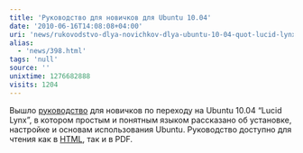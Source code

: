 ```yaml
---
title: 'Руководство для новичков для Ubuntu 10.04'
date: '2010-06-16T14:08:08+04:00'
uri: 'news/rukovodstvo-dlya-novichkov-dlya-ubuntu-10-04-quot-lucid-lynx-quot'
alias: 
  - 'news/398.html'
tags: 'null'
source: ''
unixtime: 1276682888
visits: 1204
---
```

Вышло [руководство](http://help.ubuntu.name/manual) для новичков по переходу на Ubuntu 10.04 “Lucid Lynx”, в котором простым и понятным языком рассказано об установке, настройке и основам использования Ubuntu. Руководство доступно для чтения как в [HTML](http://help.ubuntu.name/manual), так и в PDF.
